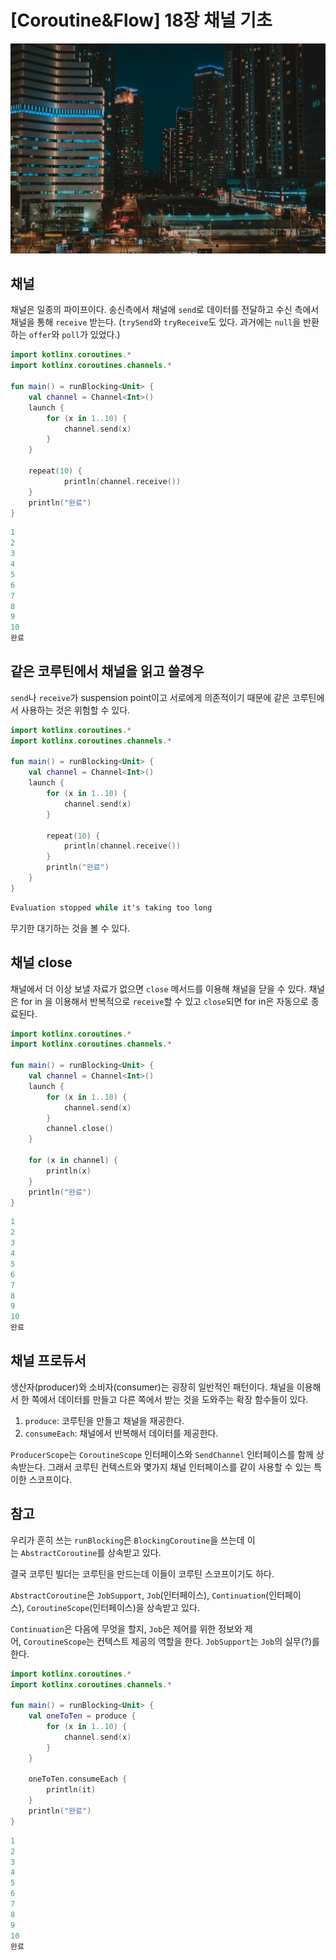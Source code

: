 # [Coroutine&Flow] 18장 채널 기초

![coroutine18_image1.jpg](/img/coroutine18_image1.jpg?raw=true)

## 채널

채널은 일종의 파이프이다. 송신측에서 채널에 `send`로 데이터를 전달하고 수신 측에서 채널을 통해 `receive` 받는다. (`trySend`와 `tryReceive`도 있다. 과거에는 `null`을 반환하는 `offer`와 `poll`가 있었다.)

```kotlin
import kotlinx.coroutines.*
import kotlinx.coroutines.channels.*

fun main() = runBlocking<Unit> {
    val channel = Channel<Int>()
    launch {
        for (x in 1..10) {
            channel.send(x)
        }
    }

    repeat(10) {
            println(channel.receive())
    }
    println("완료")
}
```

```kotlin
1
2
3
4
5
6
7
8
9
10
완료
```

## **같은 코루틴에서 채널을 읽고 쓸경우**

`send`나 `receive`가 suspension point이고 서로에게 의존적이기 때문에 같은 코루틴에서 사용하는 것은 위험할 수 있다.

```kotlin
import kotlinx.coroutines.*
import kotlinx.coroutines.channels.*

fun main() = runBlocking<Unit> {
    val channel = Channel<Int>()
    launch {
        for (x in 1..10) {
            channel.send(x)
        }

        repeat(10) {
            println(channel.receive())
        }
        println("완료")
    }
}
```

```kotlin
Evaluation stopped while it's taking too long️
```

무기한 대기하는 것을 볼 수 있다.

## **채널 close**

채널에서 더 이상 보낼 자료가 없으면 `close` 메서드를 이용해 채널을 닫을 수 있다. 채널은 for in 을 이용해서 반복적으로 `receive`할 수 있고 `close`되면 for in은 자동으로 종료된다.

```kotlin
import kotlinx.coroutines.*
import kotlinx.coroutines.channels.*

fun main() = runBlocking<Unit> {
    val channel = Channel<Int>()
    launch {
        for (x in 1..10) {
            channel.send(x)
        }
        channel.close()
    }

    for (x in channel) {
        println(x)
    }
    println("완료")
}
```

```kotlin
1
2
3
4
5
6
7
8
9
10
완료
```

## **채널 프로듀서**

생산자(producer)와 소비자(consumer)는 굉장히 일반적인 패턴이다. 채널을 이용해서 한 쪽에서 데이터를 만들고 다른 쪽에서 받는 것을 도와주는 확장 함수들이 있다.

1. `produce`: 코루틴을 만들고 채널을 재공한다.
2. `consumeEach`: 채널에서 반복해서 데이터를 제공한다.

`ProducerScope`는 `CoroutineScope` 인터페이스와 `SendChannel` 인터페이스를 함께 상속받는다. 그래서 코루틴 컨텍스트와 몇가지 채널 인터페이스를 같이 사용할 수 있는 특이한 스코프이다.

## 참고

우리가 흔히 쓰는 `runBlocking`은 `BlockingCoroutine`을 쓰는데 이는 `AbstractCoroutine`를 상속받고 있다.

결국 코루틴 빌더는 코루틴을 만드는데 이들이 코루틴 스코프이기도 하다.

`AbstractCoroutine`은 `JobSupport`, `Job`(인터페이스), `Continuation`(인터페이스), `CoroutineScope`(인터페이스)을 상속받고 있다.

`Continuation`은 다음에 무엇을 할지, `Job`은 제어를 위한 정보와 제어, `CoroutineScope`는 컨텍스트 제공의 역할을 한다. `JobSupport`는 `Job`의 실무(?)를 한다.

```kotlin
import kotlinx.coroutines.*
import kotlinx.coroutines.channels.*

fun main() = runBlocking<Unit> {
    val oneToTen = produce {
        for (x in 1..10) {
            channel.send(x)
        }
    }

    oneToTen.consumeEach {
        println(it)
    }
    println("완료")
}
```

```kotlin
1
2
3
4
5
6
7
8
9
10
완료
```

